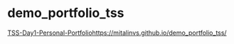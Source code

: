 # demo_portfolio_tss
[TSS-Day1-Personal-Portfolio](https://mitalinvs.github.io/demo_portfolio_tss/)https://mitalinvs.github.io/demo_portfolio_tss/
